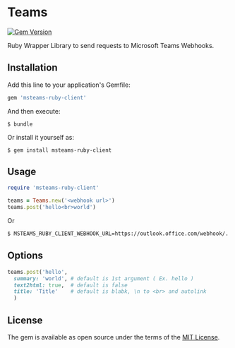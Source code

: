 # Teams

[![Gem Version](https://badge.fury.io/rb/msteams-ruby-client.svg)](https://badge.fury.io/rb/msteams-ruby-client)

Ruby Wrapper Library to send requests to Microsoft Teams Webhooks.

## Installation

Add this line to your application's Gemfile:

```ruby
gem 'msteams-ruby-client'
```

And then execute:

    $ bundle

Or install it yourself as:

    $ gem install msteams-ruby-client

## Usage

```ruby
require 'msteams-ruby-client'

teams = Teams.new('<webhook url>')
teams.post('hello<br>world')
```

Or

```bash
$ MSTEAMS_RUBY_CLIENT_WEBHOOK_URL=https://outlook.office.com/webhook/... bundle exec ruby examples/post/post.rb
```

## Options

```ruby
teams.post('hello',
  summary: 'world', # default is 1st argument ( Ex. hello )
  text2html: true,  # default is false
  title: 'Title'    # default is blabk, \n to <br> and autolink
  )
```

## License

The gem is available as open source under the terms of the [MIT License](https://opensource.org/licenses/MIT).
